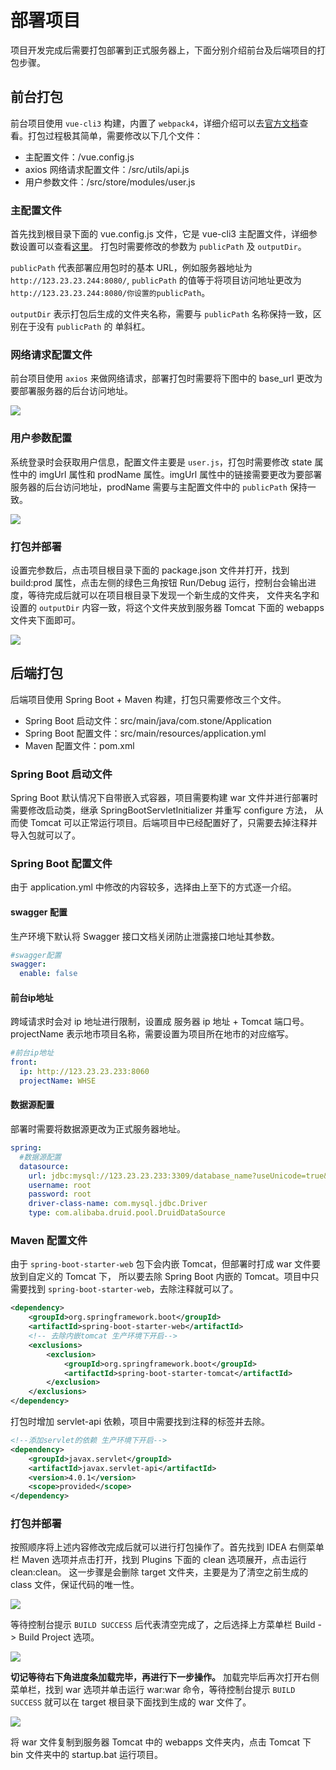# 部署项目

项目开发完成后需要打包部署到正式服务器上，下面分别介绍前台及后端项目的打包步骤。

## 前台打包

前台项目使用 `vue-cli3` 构建，内置了 `webpack4`，详细介绍可以去[官方文档](https://cli.vuejs.org/zh/guide/)查看。打包过程极其简单，需要修改以下几个文件：

* 主配置文件：/vue.config.js
* axios 网络请求配置文件：/src/utils/api.js
* 用户参数文件：/src/store/modules/user.js

### 主配置文件

首先找到根目录下面的 vue.config.js 文件，它是 vue-cli3 主配置文件，详细参数设置可以查看[这里](https://cli.vuejs.org/zh/config/#vue-config-js)。
打包时需要修改的参数为 `publicPath` 及 `outputDir`。 

`publicPath` 代表部署应用包时的基本 URL，例如服务器地址为 `http://123.23.23.244:8080/`, `publicPath` 的值等于将项目访问地址更改为 `http://123.23.23.244:8080/你设置的publicPath`。

`outputDir` 表示打包后生成的文件夹名称，需要与 `publicPath` 名称保持一致，区别在于没有 `publicPath` 的
单斜杠。

### 网络请求配置文件

前台项目使用 `axios` 来做网络请求，部署打包时需要将下图中的 base_url 更改为要部署服务器的后台访问地址。

![](http://ww1.sinaimg.cn/large/005yqb1Zly1g2e0hgtnc0j328018w4ak.jpg)

### 用户参数配置

系统登录时会获取用户信息，配置文件主要是 `user.js`，打包时需要修改 state 属性中的 imgUrl 属性和 prodName 属性。imgUrl 属性中的链接需要更改为要部署服务器的后台访问地址，prodName 需要与主配置文件中的 `publicPath` 保持一致。

![](http://ww1.sinaimg.cn/large/005yqb1Zly1g2e0mnd3czj328018w4bq.jpg)

### 打包并部署

设置完参数后，点击项目根目录下面的 package.json 文件并打开，找到 build:prod 属性，点击左侧的绿色三角按钮 Run/Debug 运行，控制台会输出进度，等待完成后就可以在项目根目录下发现一个新生成的文件夹，
文件夹名字和设置的 `outputDir` 内容一致，将这个文件夹放到服务器 Tomcat 下面的 webapps 文件夹下面即可。

![](http://ww1.sinaimg.cn/large/005yqb1Zly1g2e10i1l1yj328018w47g.jpg)

## 后端打包

后端项目使用 Spring Boot + Maven 构建，打包只需要修改三个文件。

* Spring Boot 启动文件：src/main/java/com.stone/Application
* Spring Boot 配置文件：src/main/resources/application.yml
* Maven 配置文件：pom.xml

### Spring Boot 启动文件

Spring Boot 默认情况下自带嵌入式容器，项目需要构建 war 文件并进行部署时需要修改启动类，继承 SpringBootServletInitializer 并重写 configure 方法，
从而使 Tomcat 可以正常运行项目。后端项目中已经配置好了，只需要去掉注释并导入包就可以了。

### Spring Boot 配置文件

由于 application.yml 中修改的内容较多，选择由上至下的方式逐一介绍。

#### swagger 配置

生产环境下默认将 Swagger 接口文档关闭防止泄露接口地址其参数。

``` yaml
#swagger配置
swagger:
  enable: false
```

#### 前台ip地址

跨域请求时会对 ip 地址进行限制，设置成 服务器 ip 地址 + Tomcat 端口号。projectName 表示地市项目名称，需要设置为项目所在地市的对应缩写。

``` yaml
#前台ip地址
front:
  ip: http://123.23.23.233:8060
  projectName: WHSE
```

#### 数据源配置

部署时需要将数据源更改为正式服务器地址。

``` yaml
spring:
  #数据源配置
  datasource:
    url: jdbc:mysql://123.23.23.233:3309/database_name?useUnicode=true&characterEncoding=utf8&useSSL=false
    username: root
    password: root
    driver-class-name: com.mysql.jdbc.Driver
    type: com.alibaba.druid.pool.DruidDataSource
```

### Maven 配置文件

由于 `spring-boot-starter-web` 包下会内嵌 Tomcat，但部署时打成 war 文件要放到自定义的 Tomcat 下，
所以要去除 Spring Boot 内嵌的 Tomcat。项目中只需要找到 `spring-boot-starter-web`，去除注释就可以了。

``` xml
<dependency>
    <groupId>org.springframework.boot</groupId>
    <artifactId>spring-boot-starter-web</artifactId>
    <!-- 去除内嵌tomcat 生产环境下开启-->
    <exclusions>
        <exclusion>
            <groupId>org.springframework.boot</groupId>
            <artifactId>spring-boot-starter-tomcat</artifactId>
        </exclusion>
    </exclusions>
</dependency>
```

打包时增加 servlet-api 依赖，项目中需要找到注释的标签并去除。

``` xml
<!--添加servlet的依赖 生产环境下开启-->
<dependency>
    <groupId>javax.servlet</groupId>
    <artifactId>javax.servlet-api</artifactId>
    <version>4.0.1</version>
    <scope>provided</scope>
</dependency>
```

### 打包并部署

按照顺序将上述内容修改完成后就可以进行打包操作了。首先找到 IDEA 右侧菜单栏 Maven 选项并点击打开，找到 Plugins 下面的 clean 选项展开，点击运行 clean:clean。
这一步骤是会删除 target 文件夹，主要是为了清空之前生成的 class 文件，保证代码的唯一性。

![](http://ww1.sinaimg.cn/large/005yqb1Zly1g2e2u6ccrbj328018w49g.jpg)

等待控制台提示 `BUILD SUCCESS` 后代表清空完成了，之后选择上方菜单栏 Build -> Build Project 选项。

![](http://ww1.sinaimg.cn/large/005yqb1Zly1g2e2y4qkblj32801e04ep.jpg)

**切记等待右下角进度条加载完毕，再进行下一步操作。** 加载完毕后再次打开右侧菜单栏，找到 war 选项并单击运行 war:war
命令，等待控制台提示 `BUILD SUCCESS` 就可以在 target 根目录下面找到生成的 war 文件了。

![](http://ww1.sinaimg.cn/large/005yqb1Zgy1g2ejpf0r6lj328018w179.jpg)

将 war 文件复制到服务器 Tomcat 中的 webapps 文件夹内，点击 Tomcat 下 bin 文件夹中的 startup.bat 运行项目。